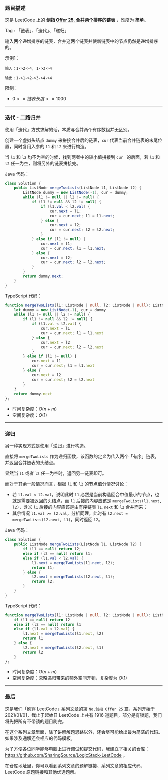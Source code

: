 ### 题目描述

这是 LeetCode 上的 **[剑指 Offer 25. 合并两个排序的链表](https://leetcode.cn/problems/he-bing-liang-ge-pai-xu-de-lian-biao-lcof/solution/by-ac_oier-d6wf/)** ，难度为 **简单**。

Tag : 「链表」、「迭代」、「递归」



输入两个递增排序的链表，合并这两个链表并使新链表中的节点仍然是递增排序的。

示例1：
```
输入：1->2->4, 1->3->4

输出：1->1->2->3->4->4
```

限制：
* $0 <= 链表长度 <= 1000$

---

### 迭代 - 二路归并

使用「迭代」方式求解的话，本质与合并两个有序数组并无区别。

创建一个虚拟头结点 `dummy` 来拼接合并后的链表，`cur` 代表当前合并链表的末尾位置，同时复用入参的 `l1` 和 `l2` 来进行构造。

当 `l1` 和 `l2` 均不为空的时候，找到两者中的较小值拼接到 `cur ` 的后面，若 `l1` 和 `l2` 任一为空，则将另外的链表拼接完。

Java 代码：
```Java
class Solution {
    public ListNode mergeTwoLists(ListNode l1, ListNode l2) {
        ListNode dummy = new ListNode(-1), cur = dummy;
        while (l1 != null || l2 != null) {
            if (l1 != null && l2 != null) {
                if (l1.val < l2.val) {
                    cur.next = l1;
                    cur = cur.next; l1 = l1.next;
                } else {
                    cur.next = l2;
                    cur = cur.next; l2 = l2.next;
                }
            } else if (l1 != null) {
                cur.next = l1;
                cur = cur.next; l1 = l1.next;
            } else {
                cur.next = l2;
                cur = cur.next; l2 = l2.next;
            }
        }
        return dummy.next;
    }
}
```
TypeScript 代码：
```TypeScript
function mergeTwoLists(l1: ListNode | null, l2: ListNode | null): ListNode | null {
    let dummy = new ListNode(-1), cur = dummy
    while (l1 != null || l2 != null) {
        if (l1 != null && l2 != null) {
            if (l1.val < l2.val) {
                cur.next = l1
                cur = cur.next; l1 = l1.next
            } else {
                cur.next = l2
                cur = cur.next; l2 = l2.next
            }
        } else if (l1 != null) {
            cur.next = l1
            cur = cur.next; l1 = l1.next
        } else {
            cur.next = l2
            cur = cur.next; l2 = l2.next
        }
    }
    return dummy.next
};
```
* 时间复杂度：$O(n + m)$
* 空间复杂度：$O(1)$

---

### 递归

另一种实现方式是使用「递归」进行构造。

直接将 `mergeTwoLists` 作为递归函数，该函数的定义为传入两个「有序」链表，并返回合并链表的头结点。

显然当 `l1` 或者 `l2` 任一为空时，返回另一链表即可。

而对于其余一般情况而言，根据 `l1` 和 `l2` 的节点值分情况讨论：

* 若 `l1.val < l2.val`，说明此时 `l1` 必然是当前构造回合中值最小的节点，也就是需要被返回的头结点，而 `l1` 后接的内容应该是 `mergeTwoLists(l1.next, l2)`，含义 `l1` 后接的内容应该是由有序链表 `l1.next` 和 `l2` 合并而来；
* 其余情况 `l1.val >= l2.val`，分析同理，此时有 `l2.next = mergeTwoLists(l2.next, l1)`，同时返回 `l2`。

Java 代码：
```Java
class Solution {
    public ListNode mergeTwoLists(ListNode l1, ListNode l2) {
        if (l1 == null) return l2;
        else if (l2 == null) return l1;
        else if (l1.val < l2.val) {
            l1.next = mergeTwoLists(l1.next, l2);
            return l1;
        } else {
            l2.next = mergeTwoLists(l2.next, l1);
            return l2;
        }
    }
}
```
TypeScript 代码：
```TypeScript
function mergeTwoLists(l1: ListNode | null, l2: ListNode | null): ListNode | null {
    if (l1 == null) return l2
    else if (l2 == null) return l1
    else if (l1.val < l2.val) {
        l1.next = mergeTwoLists(l1.next, l2)
        return l1
    } else {
        l2.next = mergeTwoLists(l2.next, l1)
        return l2
    }
};
```
* 时间复杂度：$O(n + m)$
* 空间复杂度：忽略递归带来的额外空间开销，复杂度为 $O(1)$

---

### 最后

这是我们「刷穿 LeetCode」系列文章的第 `No.剑指 Offer 25` 篇，系列开始于 2021/01/01，截止于起始日 LeetCode 上共有 1916 道题目，部分是有锁题，我们将先把所有不带锁的题目刷完。

在这个系列文章里面，除了讲解解题思路以外，还会尽可能给出最为简洁的代码。如果涉及通解还会相应的代码模板。

为了方便各位同学能够电脑上进行调试和提交代码，我建立了相关的仓库：https://github.com/SharingSource/LogicStack-LeetCode 。

在仓库地址里，你可以看到系列文章的题解链接、系列文章的相应代码、LeetCode 原题链接和其他优选题解。


